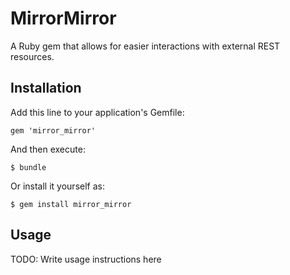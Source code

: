 # MirrorMirror

A Ruby gem that allows for easier interactions with external REST resources.

## Installation

Add this line to your application's Gemfile:

    gem 'mirror_mirror'

And then execute:

    $ bundle

Or install it yourself as:

    $ gem install mirror_mirror

## Usage

TODO: Write usage instructions here

